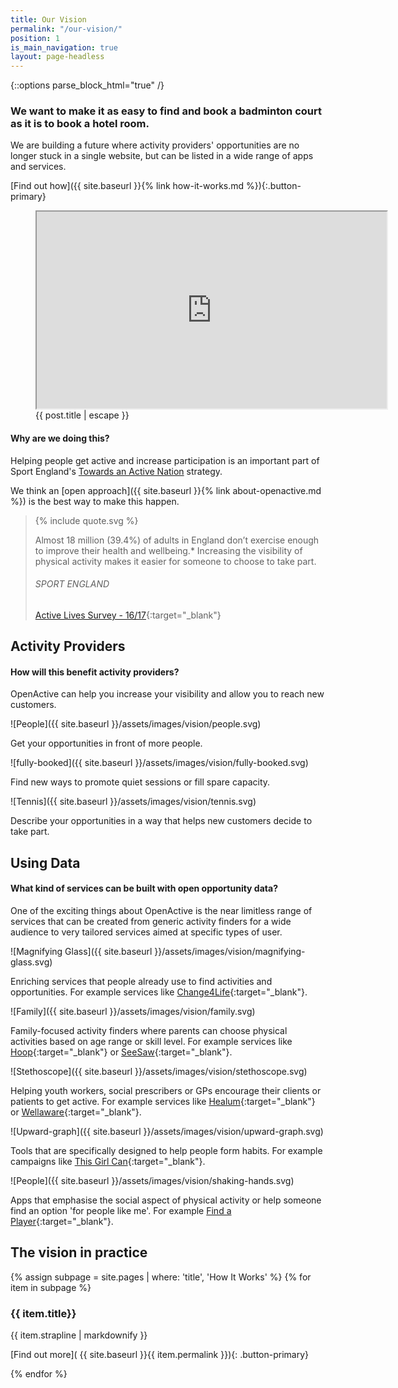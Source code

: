 ```yaml
---
title: Our Vision
permalink: "/our-vision/"
position: 1
is_main_navigation: true
layout: page-headless
---
```


{::options parse_block_html="true" /}

<!--  ---------------->
<!-- HERO BLOCK -->
<!--  ---------------->
<article class="hero--video">
<div class="two">

### We want to make it as easy to find and book a badminton court as it is to book a hotel room.

We are building a future where activity providers' opportunities are no longer stuck in a single website, but can be listed in a wide range of apps and services.

[Find out how]({{ site.baseurl }}{% link how-it-works.md %}){:.button-primary}

</div>
<div class="two">
<figure role="group" aria-labelledby="open-active-video">
<div class="mask"></div>
<iframe id="video" title="OpenActive intro video" width="560" height="315"  src="https://www.youtube.com/embed/QIeIzX_HkSY?&modestbranding=1&showinfo=0&rel=0&enablejsapi=1" allowfullscreen></iframe>
<figcaption id="open-active-video" class="hidden" >{{ post.title | escape }}</figcaption>
</figure>


</div>
</article>

<!--  ---------------->
<!-- QUOTE BLOCK -->
<!--  ---------------->
<article class="invert">
<div class="two">

#### Why are we doing this?
Helping people get active and increase participation is an important part of Sport England's [Towards an Active Nation](https://www.sportengland.org/news-and-features/news/2016/november/1/open-data-to-boost-activity/) strategy.

We think an [open approach]({{ site.baseurl }}{% link about-openactive.md %}) is the best way to make this happen.



</div>
<div class="two">
<blockquote class="featured">
<div class="quote">
{% include quote.svg %}
</div>

Almost 18 million (39.4%) of adults in England don’t exercise enough to improve their health and wellbeing.* Increasing the visibility of physical activity makes it easier for someone to choose to take part.

###### SPORT ENGLAND
[Active Lives Survey - 16/17](https://www.sportengland.org/media/12458/active-lives-adult-may-16-17-report.pdf){:target="_blank"}


</blockquote>
</div>
</article>

<!--  ---------------->
<!-- BENEFITS FOR ACTIVITY PROVIDERS TEXT BLOCK -->
<!--  ---------------->
<article class="title-row">
<h2 class="sub-heading-two">Activity Providers</h2>

<div class="one">

#### How will this benefit activity providers?
OpenActive can help you increase your visibility and allow you to reach new customers.

</div>
</article>



<article class="benefits">

<!-- ONE-->
<div class="one subgrid">
<div class="two tworight">

![People]({{ site.baseurl }}/assets/images/vision/people.svg)

</div>
<div class="two tworight">

Get your opportunities in front of more people.

</div>
</div>

<!-- TWO -->
<div class="one subgrid">
<div class="two tworight">

![fully-booked]({{ site.baseurl }}/assets/images/vision/fully-booked.svg)

</div>
<div class="two tworight">

Find new ways to promote quiet sessions or fill spare capacity.

</div>
</div>

<!-- THREE -->
<div class="one subgrid">
<div class="two tworight">

![Tennis]({{ site.baseurl }}/assets/images/vision/tennis.svg)

</div>
<div class="two tworight">

Describe your opportunities in a way that helps new customers decide to take part.

</div>
</div>

</article>

<!--  ---------------->
<!-- BENEFITS FOR DATA USES TEXT BLOCK -->
<!--  ---------------->
<article class="title-row benefits">
<h2 class="sub-heading-two">Using Data</h2>
<div class="one">

#### What kind of services can be built with open opportunity data?
One of the exciting things about OpenActive is the near limitless range of services that can be created from generic activity finders for a wide audience to very tailored services aimed at specific types of user.

</div>

</article>
<article class="title-row benefits">

<!-- ONE -->
<div class="one subgrid">
<div class="two tworight">


![Magnifying Glass]({{ site.baseurl }}/assets/images/vision/magnifying-glass.svg)

</div>
<div class="two tworight">

Enriching services that people already use to find activities and opportunities. For example services like [Change4Life](https://www.nhs.uk/change4life){:target="_blank"}.

</div>
</div>

<!-- TWO -->
<div class="one subgrid">
<div class="two tworight">

![Family]({{ site.baseurl }}/assets/images/vision/family.svg)

</div>
<div class="two tworight">

Family-focused activity finders where parents can choose physical activities based on age range or skill level. For example services like [Hoop](https://www.hoop.co.uk){:target="_blank"} or [SeeSaw](https://www.seesawapp.com){:target="_blank"}.

</div>
</div>

<!-- THREE -->
<div class="one subgrid">
<div class="two tworight">


![Stethoscope]({{ site.baseurl }}/assets/images/vision/stethoscope.svg)

</div>
<div class="two tworight">

Helping youth workers, social prescribers or GPs encourage their clients or patients to get active. For example services like [Healum](https://www.healum.com/){:target="_blank"} or [Wellaware](https://www.wellaware.org.uk){:target="_blank"}.

</div>
</div>

<!-- FOUR -->
<div class="one subgrid">
<div class="two tworight">

![Upward-graph]({{ site.baseurl }}/assets/images/vision/upward-graph.svg)

</div>
<div class="two tworight">

Tools that are specifically designed to help people form habits. For example campaigns like [This Girl Can](http://www.thisgirlcan.co.uk/){:target="_blank"}.

</div>
</div>


<!-- THREE -->
<div class="one subgrid">
<div class="two tworight">

![People]({{ site.baseurl }}/assets/images/vision/shaking-hands.svg)

</div>
<div class="two tworight">

Apps that emphasise the social aspect of physical activity or help someone find an option 'for people like me'. For example [Find a Player](https://findaplayer.com/){:target="_blank"}.


</div>
</div>

</article>


<!--  ---------------->
<!-- HOW IT WORKS CALL TO ACTION -->
<!--  ---------------->
<article class="call_to_action--full-width">
<h2 class="sub-heading-two">The vision in practice</h2>
<div class="one">

{% assign subpage = site.pages | where: 'title', 'How It Works' %}
{% for item in subpage %}
### {{ item.title}}
{{ item.strapline | markdownify }}

[Find out more]( {{ site.baseurl }}{{ item.permalink }}){: .button-primary}

</div>
<figure>
<div class="mask"></div>
<div class="image" style="background: url({{ site.baseurl }}{{ item.thumbnail_image }})center center / cover no-repeat;"></div>
</figure>
{% endfor %}

</article>